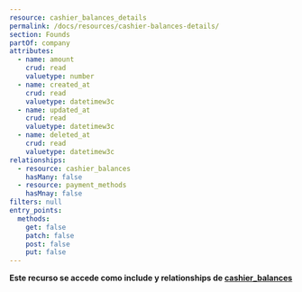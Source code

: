 ```yaml
---
resource: cashier_balances_details
permalink: /docs/resources/cashier-balances-details/
section: Founds
partOf: company
attributes:
  - name: amount
    crud: read
    valuetype: number
  - name: created_at
    crud: read
    valuetype: datetimew3c
  - name: updated_at
    crud: read
    valuetype: datetimew3c
  - name: deleted_at
    crud: read
    valuetype: datetimew3c
relationships:
  - resource: cashier_balances
    hasMany: false
  - resource: payment_methods
    hasMnay: false
filters: null
entry_points:
  methods:
    get: false
    patch: false
    post: false
    put: false
---
```

**Este recurso se accede como include y relationships de [cashier_balances](https://dev.multinexo.com/docs/resources/cashier-balances/)**
